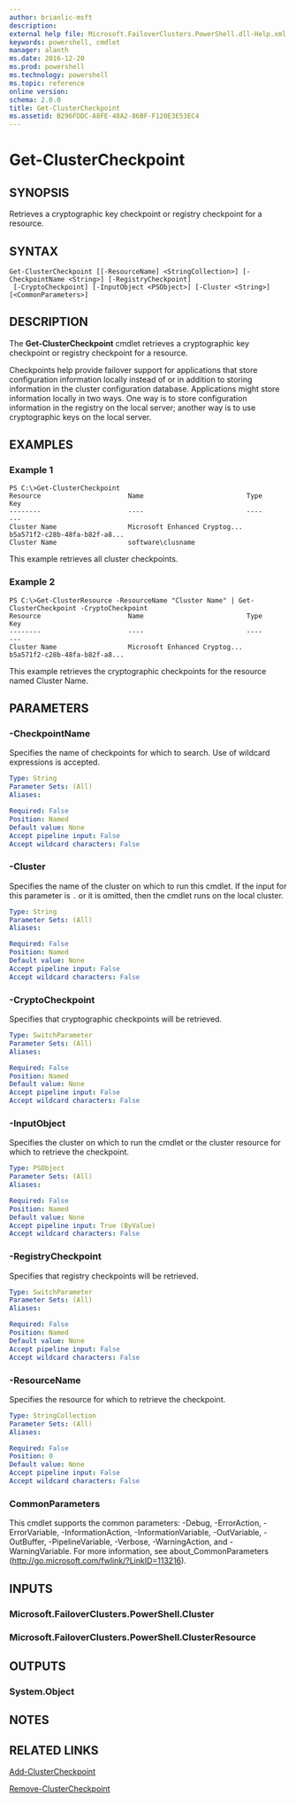 ```yaml
---
author: brianlic-msft
description: 
external help file: Microsoft.FailoverClusters.PowerShell.dll-Help.xml
keywords: powershell, cmdlet
manager: alanth
ms.date: 2016-12-20
ms.prod: powershell
ms.technology: powershell
ms.topic: reference
online version: 
schema: 2.0.0
title: Get-ClusterCheckpoint
ms.assetid: B296FDDC-A8FE-48A2-86BF-F120E3E53EC4
---
```


# Get-ClusterCheckpoint

## SYNOPSIS
Retrieves a cryptographic key checkpoint or registry checkpoint for a resource.

## SYNTAX

```
Get-ClusterCheckpoint [[-ResourceName] <StringCollection>] [-CheckpointName <String>] [-RegistryCheckpoint]
 [-CryptoCheckpoint] [-InputObject <PSObject>] [-Cluster <String>] [<CommonParameters>]
```

## DESCRIPTION
The **Get-ClusterCheckpoint** cmdlet retrieves a cryptographic key checkpoint or registry checkpoint for a resource.

Checkpoints help provide failover support for applications that store configuration information locally instead of or in addition to storing information in the cluster configuration database.
Applications might store information locally in two ways.
One way is to store configuration information in the registry on the local server; another way is to use cryptographic keys on the local server.

## EXAMPLES

### Example 1
```
PS C:\>Get-ClusterCheckpoint
Resource                      Name                          Type                          Key 
--------                      ----                          ----                          --- 
Cluster Name                  Microsoft Enhanced Cryptog...                               b5a571f2-c28b-48fa-b82f-a8... 
Cluster Name                  software\clusname
```

This example retrieves all cluster checkpoints.

### Example 2
```
PS C:\>Get-ClusterResource -ResourceName "Cluster Name" | Get-ClusterCheckpoint -CryptoCheckpoint
Resource                      Name                          Type                          Key 
--------                      ----                          ----                          --- 
Cluster Name                  Microsoft Enhanced Cryptog...                               b5a571f2-c28b-48fa-b82f-a8...
```

This example retrieves the cryptographic checkpoints for the resource named Cluster Name.

## PARAMETERS

### -CheckpointName
Specifies the name of checkpoints for which to search.
Use of wildcard expressions is accepted.

```yaml
Type: String
Parameter Sets: (All)
Aliases: 

Required: False
Position: Named
Default value: None
Accept pipeline input: False
Accept wildcard characters: False
```

### -Cluster
Specifies the name of the cluster on which to run this cmdlet.
If the input for this parameter is `.` or it is omitted, then the cmdlet runs on the local cluster.

```yaml
Type: String
Parameter Sets: (All)
Aliases: 

Required: False
Position: Named
Default value: None
Accept pipeline input: False
Accept wildcard characters: False
```

### -CryptoCheckpoint
Specifies that cryptographic checkpoints will be retrieved.

```yaml
Type: SwitchParameter
Parameter Sets: (All)
Aliases: 

Required: False
Position: Named
Default value: None
Accept pipeline input: False
Accept wildcard characters: False
```

### -InputObject
Specifies the cluster on which to run the cmdlet or the cluster resource for which to retrieve the checkpoint.

```yaml
Type: PSObject
Parameter Sets: (All)
Aliases: 

Required: False
Position: Named
Default value: None
Accept pipeline input: True (ByValue)
Accept wildcard characters: False
```

### -RegistryCheckpoint
Specifies that registry checkpoints will be retrieved.

```yaml
Type: SwitchParameter
Parameter Sets: (All)
Aliases: 

Required: False
Position: Named
Default value: None
Accept pipeline input: False
Accept wildcard characters: False
```

### -ResourceName
Specifies the resource for which to retrieve the checkpoint.

```yaml
Type: StringCollection
Parameter Sets: (All)
Aliases: 

Required: False
Position: 0
Default value: None
Accept pipeline input: False
Accept wildcard characters: False
```

### CommonParameters
This cmdlet supports the common parameters: -Debug, -ErrorAction, -ErrorVariable, -InformationAction, -InformationVariable, -OutVariable, -OutBuffer, -PipelineVariable, -Verbose, -WarningAction, and -WarningVariable. For more information, see about_CommonParameters (http://go.microsoft.com/fwlink/?LinkID=113216).

## INPUTS

### Microsoft.FailoverClusters.PowerShell.Cluster

### Microsoft.FailoverClusters.PowerShell.ClusterResource

## OUTPUTS

### System.Object

## NOTES

## RELATED LINKS

[Add-ClusterCheckpoint](./Add-ClusterCheckpoint.md)

[Remove-ClusterCheckpoint](./Remove-ClusterCheckpoint.md)


